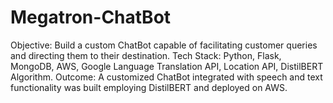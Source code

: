 # Megatron-ChatBot

Objective:  Build a custom ChatBot capable of facilitating customer queries and directing them to their destination.
Tech Stack: Python, Flask, MongoDB, AWS, Google Language Translation API, Location API, DistilBERT Algorithm.
Outcome: A customized ChatBot integrated with speech and text functionality was built employing DistilBERT and deployed on AWS.
